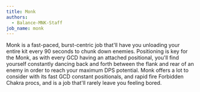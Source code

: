 ```yaml
---
title: Monk
authors:
  - Balance-MNK-Staff
job_name: monk
---
```

Monk is a fast-paced, burst-centric job that'll have you unloading your entire kit every 90 seconds to chunk down enemies. Positioning is key for the Monk, as with every GCD having an attached positional, you'll find yourself constantly dancing back and forth between the flank and rear of an enemy in order to reach your maximum DPS potential. Monk offers a lot to consider with its fast GCD constant positionals, and rapid fire Forbidden Chakra procs, and is a job that'll rarely leave you feeling bored.